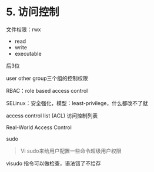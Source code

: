 # 5. 访问控制



文件权限：rwx

- read
- write
- executable



后3位



user other group三个组的控制权限



RBAC：role based access control

SELinux：安全强化，模型：least-privilege，什么都改不了就



access control list (ACL) 访问控制列表



Real-World Access Control 



sudo

> Vi sudo来给用户配置一些命令超级用户权限



visudo 指令可以做检查，语法错了不给存



